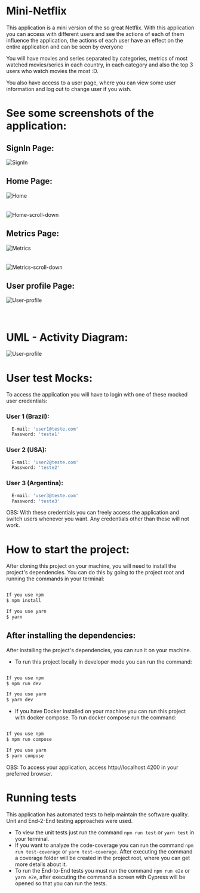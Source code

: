 # Mini-Netflix

This application is a mini version of the so great Netflix. With this application you can access with different users and see the actions of each of them influence the application, the actions of each user have an effect on the entire application and can be seen by everyone

You will have movies and series separated by categories, metrics of most watched movies/series in each country, in each category and also the top 3 users who watch movies the most :D.

You also have access to a user page, where you can view some user information and log out to change user if you wish.



# See some screenshots of the application:

## SignIn Page:
![SignIn](./src/assets/login.png)

## Home Page:
![Home](./src/assets/home.png)
</br>
</br>
</br>
![Home-scroll-down](./src/assets/home-scroll-down.png)


## Metrics Page:
![Metrics](./src/assets/metrics.png)
</br>
</br>
</br>
![Metrics-scroll-down](./src/assets/metrics-scroll-down.png)

## User profile Page:
![User-profile](./src/assets/user-profile.png)
</br>
</br>
</br>

# UML - Activity Diagram:
![User-profile](./src/assets/UML.png)

# User test Mocks:

To access the application you will have to login with one of these mocked user credentials:

 ### User 1 (Brazil):

```bash
  E-mail: 'user1@teste.com'
  Password: 'teste1'
```

 ### User 2 (USA):

```bash
  E-mail: 'user2@teste.com'
  Password: 'teste2'
```

 ### User 3 (Argentina):

```bash
  E-mail: 'user3@teste.com'
  Password: 'teste3'
```

OBS: With these credentials you can freely access the application and switch users whenever you want. Any credentials other than these will not work.


# How to start the project:

After cloning this project on your machine, you will need to install the project's dependencies. You can do this by going to the project root and running the commands in your terminal:

```bash

If you use npm
$ npm install

If you use yarn
$ yarn

```

## After installing the dependencies:

After installing the project's dependencies, you can run it on your machine.

- To run this project locally in developer mode you can run the command:

```bash

If you use npm
$ npm run dev

If you use yarn
$ yarn dev

```

- If you have Docker installed on your machine you can run this project with docker compose. To run docker compose run the command:

```bash

If you use npm
$ npm run compose

If you use yarn
$ yarn compose

```
OBS: To access your application, access http://localhost:4200 in your preferred browser.

# Running tests

This application has automated tests to help maintain the software quality. Unit and End-2-End testing approaches were used.

- To view the unit tests just run the command `npm run test` or `yarn test` in your terminal. 
- If you want to analyze the code-coverage you can run the command `npm run test-coverage` or `yarn test-coverage`. 
After executing the command a coverage folder will be created in the project root, where you can get more details about it.
- To run the End-to-End tests you must run the command `npm run e2e` or `yarn e2e`, after executing the command a screen with Cypress will be opened so that you can run the tests.
